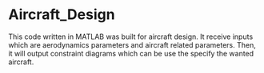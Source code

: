 # Aircraft_Design
This code written in MATLAB was built for aircraft design. It receive inputs which are aerodynamics parameters and aircraft related parameters. Then, it will output constraint diagrams which can be use the specify the wanted aircraft.  
